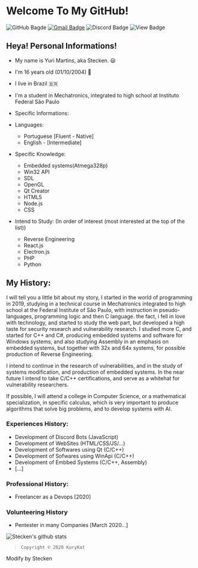 # Welcome To My GitHub!
  
![GitHub Bagde](https://img.shields.io/badge/-Follow%20Me!-8b0000?style=flat-square&labelColor=8b0000&logo=github&logoColor=white)
[![Gmail Badge](https://img.shields.io/badge/-devfullstackbr@gmail.com-8b0000?style=flat-square&labelColor=8b0000&logo=Gmail&logoColor=white&link=mailto:devfullstackbr@gmail.com)](mailto:devfullstackbr@gmail.com)
![Discord Badge](https://img.shields.io/badge/-@Stecken%234969-8b0000?style=flat-square&labelColor=8b0000&logo=discord&logoColor=white)
![View Badge](https://komarev.com/ghpvc/?username=Stecken&style=flat-square&color=8b0000)
## Heya! Personal Informations!
- My name is Yuri Martins, aka Stecken. 😃
- I'm 16 years old (01/10/2004) 🎉
- I live in Brazil 🇧🇷
- I'm a student in Mechatronics, integrated to high school at Instituto Federal São Paulo
  
- Specific Informations:
- Languages:
  - Portuguese [Fluent - Native]
  - English - [Intermediate]
- Specific Knowledge:
  - Embedded systems(Atmega328p)
  - Win32 API
  - SDL
  - OpenGL
  - Qt Creator
  - HTML5
  - Node.js
  - CSS
- Intend to Study: (In order of interest (most interested at the top of the list))
  - Reverse Engineering
  - React.js
  - Electron.js 
  - PHP 
  - Python
    
## My History:

I will tell you a little bit about my story, I started in the world of programming in 2019, studying in a technical course in Mechatronics integrated to high school at the Federal Institute of São Paulo, with instruction in pseudo-languages, programming logic and then C language. the fact, i fell in love with technology, and started to study the web part, but developed a high taste for security research and vulnerability research. I studied more C, and started for C++ and C#, producing embedded systems and software for Windows systems, and also studying Assembly in an emphasis on embedded systems, but together with 32x and 64x systems, for possible production of Reverse Engineering.

I intend to continue in the research of vulnerabilities, and in the study of systems modification, and production of embedded systems. In the near future I intend to take C/C++ certifications, and serve as a whitehat for vulnerability researchers.

If possible, I will attend a college in Computer Science, or a mathematical specialization, in specific calculus, which is very important to produce algorithms that solve big problems, and to develop systems with AI.

### Experiences History:
- Development of Discord Bots (JavaScript)
- Development of WebSites (HTML/CSS/JS/...)
- Development of Softwares using Qt (C/C++)
- Development of Sofwares using WinApi (C/C++)
- Development of Embbed Systems (C/C++, Assembly)
- [...]

### Professional History:
- Freelancer as a Devops [2020]

### Volunteering History
- Pentester in  many Companies [March 2020...]

![Stecken's github stats](https://github-readme-stats.vercel.app/api?username=Stecken&show_icons=true&theme=radical)

>     Copyright © 2020 KuryKat
Modify by Stecken
